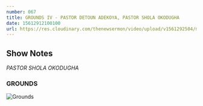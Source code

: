 ```yaml
---
number: 067
title: GROUNDS IV - PASTOR DETOUN ADEKOYA, PASTOR SHOLA OKODUGHA
date: 15612912100100
url: https://res.cloudinary.com/thenewsermon/video/upload/v1561292504/messages/Grounds_IV.mp3
---
```


## Show Notes
_PASTOR SHOLA OKODUGHA_

### GROUNDS

![Grounds](https://res.cloudinary.com/thenewsermon/image/upload/v1561292550/sermon%20display%20pictures/GROUNDS_IV_DP.jpg)